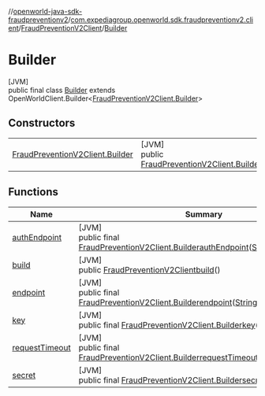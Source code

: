 //[openworld-java-sdk-fraudpreventionv2](../../../../index.md)/[com.expediagroup.openworld.sdk.fraudpreventionv2.client](../../index.md)/[FraudPreventionV2Client](../index.md)/[Builder](index.md)

# Builder

[JVM]\
public final class [Builder](index.md) extends OpenWorldClient.Builder&lt;[FraudPreventionV2Client.Builder](index.md)&gt;

## Constructors

| | |
|---|---|
| [FraudPreventionV2Client.Builder](-fraud-prevention-v2-client.-builder.md) | [JVM]<br>public [FraudPreventionV2Client.Builder](index.md)[FraudPreventionV2Client.Builder](-fraud-prevention-v2-client.-builder.md)() |

## Functions

| Name | Summary |
|---|---|
| [authEndpoint](index.md#1094333624%2FFunctions%2F-1883119931) | [JVM]<br>public final [FraudPreventionV2Client.Builder](index.md)[authEndpoint](index.md#1094333624%2FFunctions%2F-1883119931)([String](https://docs.oracle.com/javase/8/docs/api/java/lang/String.html)authEndpoint) |
| [build](build.md) | [JVM]<br>public [FraudPreventionV2Client](../index.md)[build](build.md)() |
| [endpoint](index.md#-1896943986%2FFunctions%2F-1883119931) | [JVM]<br>public final [FraudPreventionV2Client.Builder](index.md)[endpoint](index.md#-1896943986%2FFunctions%2F-1883119931)([String](https://docs.oracle.com/javase/8/docs/api/java/lang/String.html)endpoint) |
| [key](index.md#199826420%2FFunctions%2F-1883119931) | [JVM]<br>public final [FraudPreventionV2Client.Builder](index.md)[key](index.md#199826420%2FFunctions%2F-1883119931)([String](https://docs.oracle.com/javase/8/docs/api/java/lang/String.html)key) |
| [requestTimeout](index.md#1450162560%2FFunctions%2F-1883119931) | [JVM]<br>public final [FraudPreventionV2Client.Builder](index.md)[requestTimeout](index.md#1450162560%2FFunctions%2F-1883119931)([Long](https://docs.oracle.com/javase/8/docs/api/java/lang/Long.html)milliseconds) |
| [secret](index.md#1635278825%2FFunctions%2F-1883119931) | [JVM]<br>public final [FraudPreventionV2Client.Builder](index.md)[secret](index.md#1635278825%2FFunctions%2F-1883119931)([String](https://docs.oracle.com/javase/8/docs/api/java/lang/String.html)secret) |
